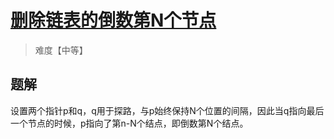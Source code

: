 # [删除链表的倒数第N个节点](https://leetcode.cn/problems/remove-nth-node-from-end-of-list/description/)
>难度【中等】
## 题解
设置两个指针p和q，q用于探路，与p始终保持N个位置的间隔，因此当q指向最后一个节点的时候，p指向了第n-N个结点，即倒数第N个结点。